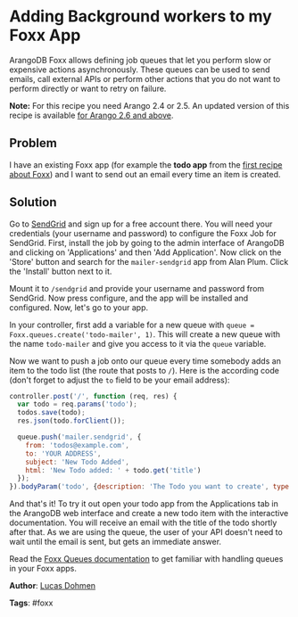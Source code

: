 # Adding Background workers to my Foxx App

ArangoDB Foxx allows defining job queues that let you perform slow or expensive actions asynchronously. These queues can be used to send emails, call external APIs or perform other actions that you do not want to perform directly or want to retry on failure.

**Note:** For this recipe you need Arango 2.4 or 2.5. An updated version of this recipe is available [for Arango 2.6 and above](https://docs.arangodb.com/cookbook/FoxxQueues.md).

## Problem

I have an existing Foxx app (for example the **todo app** from the [first recipe about Foxx](https://docs.arangodb.com/cookbook/FoxxFirstSteps.html)) and I want to send out an email every time an item is created.

## Solution

Go to [SendGrid](https://sendgrid.com) and sign up for a free account there. You will need your credentials (your username and password) to configure the Foxx Job for SendGrid. First, install the job by going to the admin interface of ArangoDB and clicking on 'Applications' and then 'Add Application'. Now click on the 'Store' button and search for the `mailer-sendgrid` app from Alan Plum. Click the 'Install' button next to it.

Mount it to `/sendgrid` and provide your username and password from SendGrid. Now press configure, and the app will be installed and configured. Now, let's go to your app.

In your controller, first add a variable for a new queue with `queue = Foxx.queues.create('todo-mailer', 1)`. This will create a new queue with the name `todo-mailer` and give you access to it via the `queue` variable.

Now we want to push a job onto our queue every time somebody adds an item to the todo list (the route that posts to `/`). Here is the according code (don't forget to adjust the `to` field to be your email address):

```js
controller.post('/', function (req, res) {
  var todo = req.params('todo');
  todos.save(todo);
  res.json(todo.forClient());

  queue.push('mailer.sendgrid', {
    from: 'todos@example.com',
    to: 'YOUR ADDRESS',
    subject: 'New Todo Added',
    html: 'New Todo added: ' + todo.get('title')
  });
}).bodyParam('todo', {description: 'The Todo you want to create', type: Todo});
```

And that's it! To try it out open your todo app from the Applications tab in the ArangoDB web interface and create a new todo item with the interactive documentation. You will receive an email with the title of the todo shortly after that. As we are using the queue, the user of your API doesn't need to wait until the email is sent, but gets an immediate answer.

Read the [Foxx Queues documentation](https://docs.arangodb.com/Foxx/FoxxQueues.html) to get familiar with handling queues in your Foxx apps.

**Author**: [Lucas Dohmen](https://github.com/moonglum)

**Tags**: #foxx
